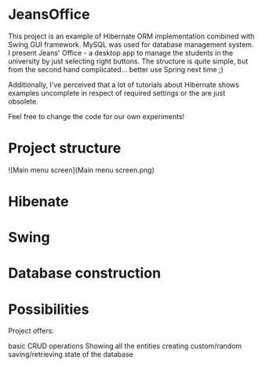 # JeansOffice


This project is an example of Hibernate ORM implementation combined
with Swing GUI framework. MySQL was used for database management system.
I present Jeans' Office - a desktop app to manage the students in the university 
by just selecting right buttons. The structure is quite simple, but from the second
hand complicated... better use Spring next time ;)

Additionally, I've perceived that a lot of tutorials about Hibernate 
shows examples uncomplete in respect of required settings 
or the are just obsolete. 

Feel free to change the code for our own experiments!

# Project structure 

![Main menu screen](Main menu screen.png)
# Hibenate


# Swing

# Database construction

# Possibilities

Project offers:

  basic CRUD operations
    Showing all the entities
    creating custom/random 
  saving/retrieving state of the database
  
